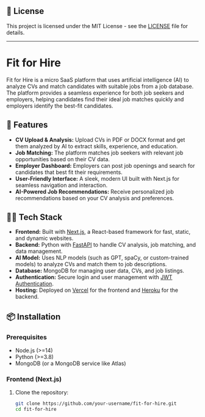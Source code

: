 ## 📄 License

This project is licensed under the MIT License - see the [LICENSE](LICENSE) file for details.

---

# Fit for Hire

Fit for Hire is a micro SaaS platform that uses artificial intelligence (AI) to analyze CVs and match candidates with suitable jobs from a job database. The platform provides a seamless experience for both job seekers and employers, helping candidates find their ideal job matches quickly and employers identify the best-fit candidates.

## 🚀 Features

- **CV Upload & Analysis:** Upload CVs in PDF or DOCX format and get them analyzed by AI to extract skills, experience, and education.
- **Job Matching:** The platform matches job seekers with relevant job opportunities based on their CV data.
- **Employer Dashboard:** Employers can post job openings and search for candidates that best fit their requirements.
- **User-Friendly Interface:** A sleek, modern UI built with Next.js for seamless navigation and interaction.
- **AI-Powered Job Recommendations:** Receive personalized job recommendations based on your CV analysis and preferences.

## 🧑‍💻 Tech Stack

- **Frontend:** Built with [Next.js](https://nextjs.org/), a React-based framework for fast, static, and dynamic websites.
- **Backend:** Python with [FastAPI](https://fastapi.tiangolo.com/) to handle CV analysis, job matching, and data management.
- **AI Model:** Uses NLP models (such as GPT, spaCy, or custom-trained models) to analyze CVs and match them to job descriptions.
- **Database:** MongoDB for managing user data, CVs, and job listings.
- **Authentication:** Secure login and user management with [JWT Authentication](https://jwt.io/).
- **Hosting:** Deployed on [Vercel](https://vercel.com/) for the frontend and [Heroku](https://www.heroku.com/) for the backend.

## 📦 Installation

### Prerequisites

- Node.js (>=14)
- Python (>=3.8)
- MongoDB (or a MongoDB service like Atlas)

### Frontend (Next.js)

1. Clone the repository:
   ```bash
   git clone https://github.com/your-username/fit-for-hire.git
   cd fit-for-hire

